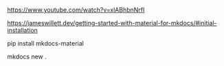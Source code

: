 
https://www.youtube.com/watch?v=xlABhbnNrfI

https://jameswillett.dev/getting-started-with-material-for-mkdocs/#initial-installation

pip install mkdocs-material

mkdocs new .
